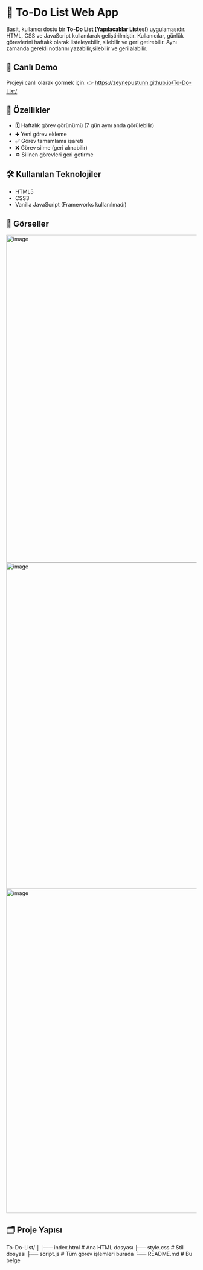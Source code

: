 # 📝 To-Do List Web App

Basit, kullanıcı dostu bir **To-Do List (Yapılacaklar Listesi)** uygulamasıdır. HTML, CSS ve JavaScript kullanılarak geliştirilmiştir. 
Kullanıcılar, günlük görevlerini haftalık olarak listeleyebilir, silebilir ve geri getirebilir.
Aynı zamanda gerekli notlarını yazabilir,silebilir ve geri alabilir.

## 🔗 Canlı Demo

Projeyi canlı olarak görmek için:
👉 https://zeynepustunn.github.io/To-Do-List/ 

## 🚀 Özellikler

- 🗓 Haftalık görev görünümü (7 gün aynı anda görülebilir)
- ➕ Yeni görev ekleme
- ✅ Görev tamamlama işareti
- ❌ Görev silme (geri alınabilir)
- ♻️ Silinen görevleri geri getirme

## 🛠️ Kullanılan Teknolojiler

- HTML5
- CSS3
- Vanilla JavaScript (Frameworks kullanılmadı)

## 📸 Görseller

<img width="1918" height="865" alt="image" src="https://github.com/user-attachments/assets/dacf53e9-7829-422e-88f8-c56fa3ab19f5" />
<img width="1918" height="862" alt="image" src="https://github.com/user-attachments/assets/aab4293c-d170-4f4a-bf8b-d2fa063dc656" />
<img width="1917" height="856" alt="image" src="https://github.com/user-attachments/assets/402faa42-efd4-47dc-aee4-067e582caca4" />

## 🗂️ Proje Yapısı

To-Do-List/
│
├── index.html # Ana HTML dosyası
├── style.css # Stil dosyası
├── script.js # Tüm görev işlemleri burada
└── README.md # Bu belge
